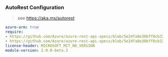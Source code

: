 ### AutoRest Configuration

> see https://aka.ms/autorest

``` yaml
azure-arm: true
require:
- https://github.com/Azure/azure-rest-api-specs/blob/5e24fa8e30bff0cb321494a0b550b1c1282a8a3c/specification/servicebus/resource-manager/readme.md
- https://github.com/Azure/azure-rest-api-specs/blob/5e24fa8e30bff0cb321494a0b550b1c1282a8a3c/specification/servicebus/resource-manager/readme.go.md
license-header: MICROSOFT_MIT_NO_VERSION
module-version: 2.0.0-beta.3
```